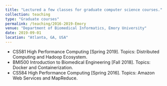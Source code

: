 ```yaml
---
title: "Lectured a few classes for graduate computer science courses."
collection: teaching
type: "Graduate courses"
permalink: /teaching/2016-2019-Emory
venue: "Department of Biomedical Informatics, Emory University"
date: 2019-09-01
location: "Atlanta, GA, USA"
---
```


* CS581 High Performance Computing [Spring 2019]. Topics: Distributed Computing and Hadoop Ecosystem. 
* BMI500 Introduction to Biomedical Engineering [Fall 2018]. Topics: Docker and Containerization.
* CS584 High Performance Computing [Spring 2016]. Topics: Amazon Web Services and MapReduce.